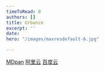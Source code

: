 ```yaml
---
timeToRead: 0
authors: []
title: Urbance
excerpt: ''
date: 
hero: "/images/maxresdefault-6.jpg"

---
```

[MDpan](https://mdpan.tk/Urbance)
[阿里云](https://www.aliyundrive.com/s/Gy8fv1Tng2c)
[百度云](https://pan.baidu.com/s/1P4qJgqmZezWv5QtLrsZcEg?pwd=ggev)